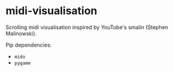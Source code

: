 # midi-visualisation

Scrolling midi visualisation inspired by YouTube's smalin (Stephen Malinowski).

Pip dependencies:
- `mido`
- `pygame`
